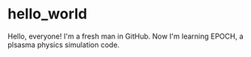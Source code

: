 # hello_world

Hello, everyone! I'm a fresh man in GitHub.
Now I'm learning EPOCH, a plsasma physics simulation code.
